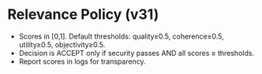 # Relevance Policy (v31)
- Scores in [0,1]. Default thresholds: quality≥0.5, coherence≥0.5, utility≥0.5, objectivity≥0.5.
- Decision is ACCEPT only if security passes AND all scores ≥ thresholds.
- Report scores in logs for transparency.
